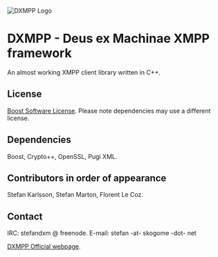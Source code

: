 ![DXMPP Logo](http://deusexmachinae.se/dxmpp/dxmpplogo.png)

DXMPP - Deus ex Machinae XMPP framework
=====

An almost working XMPP client library written in C++.

License
-----------
[Boost Software License](http://www.boost.org/LICENSE_1_0.txt).
Please note dependencies may use a different license.

Dependencies
-----------
Boost, Crypto++, OpenSSL, Pugi XML.

Contributors in order of appearance
-----------
Stefan Karlsson, Stefan Marton, Florent Le Coz.

Contact
-----------
IRC: stefandxm @ freenode.
E-mail: stefan -at- skogome -dot- net 

[DXMPP Official webpage](http://deusexmachinae.se/dxmpp).

